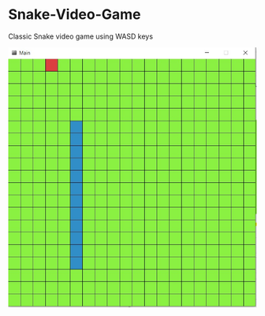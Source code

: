 # Snake-Video-Game
Classic Snake video game using WASD keys

![Image of Snake video game](SnakeVideoGame.jpg)
